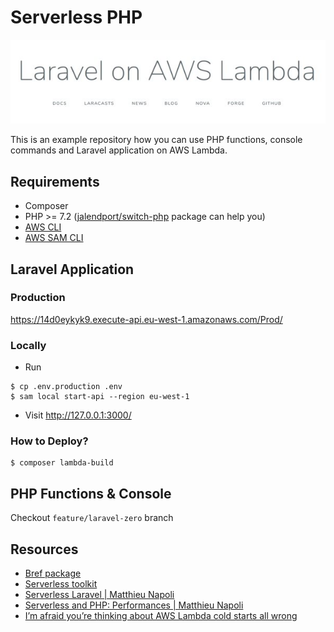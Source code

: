# Serverless PHP

![laravel on aws](./laravel_on_aws.jpg)

This is an example repository how you can use PHP functions, console commands and Laravel application on AWS Lambda.

## Requirements

* Composer
* PHP >= 7.2 ([jalendport/switch-php](https://github.com/jalendport/switch-php) package can help you)
* [AWS CLI](https://docs.aws.amazon.com/cli/latest/userguide/cli-chap-install.html)
* [AWS SAM CLI](https://aws.amazon.com/serverless/sam/)

## Laravel Application

### Production

https://14d0eykyk9.execute-api.eu-west-1.amazonaws.com/Prod/

### Locally
- Run
```
$ cp .env.production .env
$ sam local start-api --region eu-west-1
```
 - Visit http://127.0.0.1:3000/

### How to Deploy?

 ```
 $ composer lambda-build
 ```

## PHP Functions & Console

Checkout `feature/laravel-zero` branch

## Resources

* [Bref package](https://bref.sh/)
* [Serverless toolkit](https://serverless.com/)
* [Serverless Laravel | Matthieu Napoli](https://mnapoli.fr/serverless-laravel/)
* [Serverless and PHP: Performances | Matthieu Napoli](https://mnapoli.fr/serverless-php-performances/)
* [I’m afraid you’re thinking about AWS Lambda cold starts all wrong
](https://hackernoon.com/im-afraid-you-re-thinking-about-aws-lambda-cold-starts-all-wrong-7d907f278a4f)
